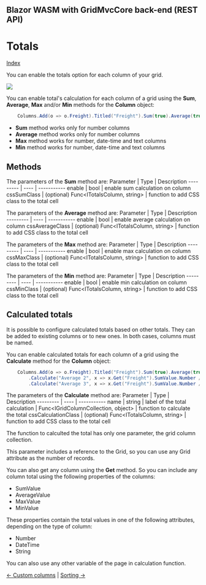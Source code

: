 ## Blazor WASM with GridMvcCore back-end (REST API)

# Totals

[Index](Documentation.md)

You can enable the totals option for each column of your grid.

![](../images/Totals.png)

You can enable total's calculation for each column of a grid using the **Sum**, **Average**, **Max** and/or **Min** methods for the **Column** object:

```c#
    Columns.Add(o => o.Freight).Titled("Freight").Sum(true).Average(true, c => c.AverageValue.Number != 100 ? "red" : "");
```

* **Sum** method works only for number columns
* **Average** method works only for number columns
* **Max** method works for number, date-time and text columns
* **Min** method works for number, date-time and text columns

## Methods

The parameters of the **Sum** method are:
Parameter | Type | Description
--------- | ---- | -----------
enable | bool | enable sum calculation on column
cssSumClass | (optional) Func<ITotalsColumn, string> | function to add CSS class to the total cell

The parameters of the **Average** method are:
Parameter | Type | Description
--------- | ---- | -----------
enable | bool | enable average calculation on column
cssAverageClass | (optional) Func<ITotalsColumn, string> | function to add CSS class to the total cell

The parameters of the **Max** method are:
Parameter | Type | Description
--------- | ---- | -----------
enable | bool | enable max calculation on column
cssMaxClass | (optional) Func<ITotalsColumn, string> | function to add CSS class to the total cell

The parameters of the **Min** method are:
Parameter | Type | Description
--------- | ---- | -----------
enable | bool | enable min calculation on column
cssMinClass | (optional) Func<ITotalsColumn, string> | function to add CSS class to the total cell


## Calculated totals

It is possible to configure calculated totals based on other totals. They can be added to existing columns or to new ones. In both cases, columns must be named.

You can enable calculated totals for each column of a grid using the **Calculate** method for the **Column** object:

```c#
    Columns.Add(o => o.Freight).Titled("Freight").Sum(true).Average(true)
        .Calculate("Average 2", x => x.Get("Freight").SumValue.Number / x.Grid.ItemsCount, c => c.SumValue.Number != 100 ? "red" : "")
        .Calculate("Average 3", x => x.Get("Freight").SumValue.Number / x.Get("OrderID").SumValue.Number);;
```

The parameters of the **Calculate** method are:
Parameter | Type | Description
--------- | ---- | -----------
name | string | label of the total
calculation | Func<IGridColumnCollection<T>, object> | function to calculate the total
cssCalculationClass | (optional) Func<ITotalsColumn, string> | function to add CSS class to the total cell

The function to calculted the total has only one parameter, the grid column collection. 

This parameter includes a reference to the Grid, so you can use any Grid attribute as the number of records.

You can also get any column using the **Get** method. So you can include any column total using the following properties of the columns:
- SumValue
- AverageValue
- MaxValue
- MinValue

These properties contain the total values in one of the following attributes, depending on the type of column:
- Number
- DateTime
- String 

You can also use any other variable of the page in calculation function.

[<- Custom columns](Custom_columns.md) | [Sorting ->](Sorting.md)